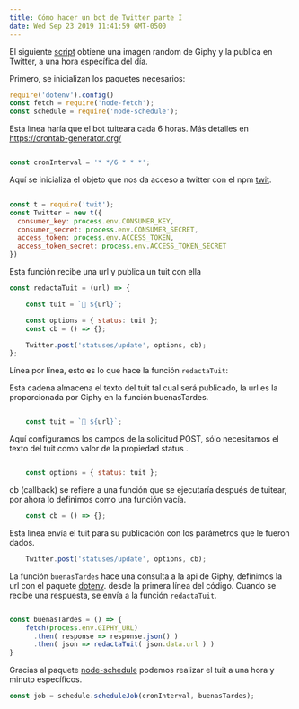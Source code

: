 ```yaml
---
title: Cómo hacer un bot de Twitter parte I
date: Wed Sep 23 2019 11:41:59 GMT-0500
---
```


El siguiente [script](https://github.com/vzalberto/bot_de_realidad) obtiene una imagen random de Giphy y la publica en Twitter, a una hora específica del día.

Primero, se inicializan los paquetes necesarios:

```javascript
require('dotenv').config()
const fetch = require('node-fetch');
const schedule = require('node-schedule');
````
Esta línea haría que el bot tuiteara cada 6 horas. Más detalles en https://crontab-generator.org/
```javascript

const cronInterval = '* */6 * * *';
```

Aquí se inicializa el objeto que nos da acceso a twitter con el npm [twit](https://www.npmjs.com/package/twit).
```javascript
 
const t = require('twit');
const Twitter = new t({
  consumer_key: process.env.CONSUMER_KEY,
  consumer_secret: process.env.CONSUMER_SECRET,
  access_token: process.env.ACCESS_TOKEN,
  access_token_secret: process.env.ACCESS_TOKEN_SECRET
})
```

Esta función recibe una url y publica un tuit con ella

```javascript
const redactaTuit = (url) => {

	const tuit = `🐹 ${url}`;

	const options = { status: tuit };
	const cb = () => {};

	Twitter.post('statuses/update', options, cb);
};

```
Línea por línea, esto es lo que hace la función ``` redactaTuit ```:

Esta cadena almacena el texto del tuit tal cual será publicado, la url es la proporcionada por Giphy en la función buenasTardes.
```javascript

	const tuit = `🐹 ${url}`;

```

Aquí configuramos los campos de la solicitud POST, sólo necesitamos el texto del tuit como valor de la propiedad status .

```javascript

	const options = { status: tuit };

```

cb (callback) se refiere a una función que se ejecutaría después de tuitear, por ahora lo definimos como una función vacía.

```javascript
	const cb = () => {};
```
	
Esta línea envía el tuit para su publicación con los parámetros que le fueron dados.

```javascript
	Twitter.post('statuses/update', options, cb);
```

La función `buenasTardes` hace una consulta a la api de Giphy, definimos la url con el paquete [dotenv](https://www.npmjs.com/package/dotenv). desde la primera línea del código. Cuando se recibe una respuesta, se envía a la función `redactaTuit`.

```javascript

const buenasTardes = () => {	
	fetch(process.env.GIPHY_URL)
	  .then( response => response.json() )
	  .then( json => redactaTuit( json.data.url ) )	  
}
```

Gracias al paquete [node-schedule](https://www.npmjs.com/package/node-schedule) podemos realizar el tuit a una hora y minuto específicos.

```javascript
const job = schedule.scheduleJob(cronInterval, buenasTardes);

```
